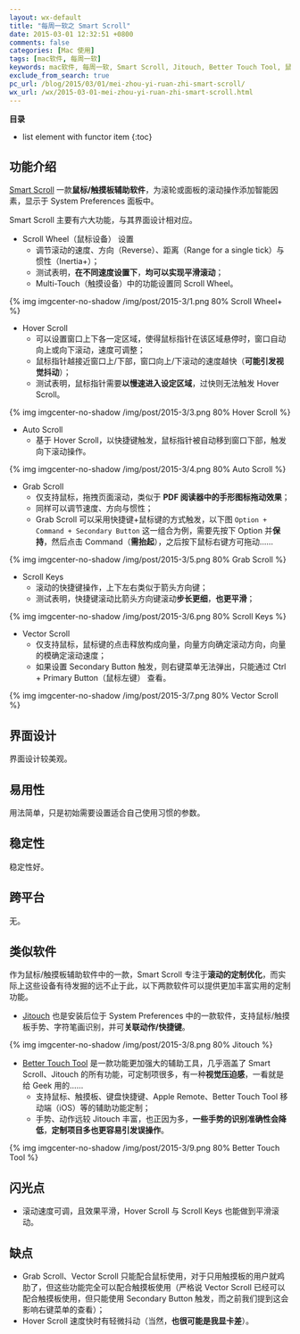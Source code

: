 ```yaml
---
layout: wx-default
title: "每周一软之 Smart Scroll"
date: 2015-03-01 12:32:51 +0800
comments: false
categories: [Mac 使用]
tags: [mac软件, 每周一软]
keywords: mac软件, 每周一软, Smart Scroll, Jitouch, Better Touch Tool, 鼠标, 触摸板, Magic  Mouse
exclude_from_search: true
pc_url: /blog/2015/03/01/mei-zhou-yi-ruan-zhi-smart-scroll/
wx_url: /wx/2015-03-01-mei-zhou-yi-ruan-zhi-smart-scroll.html
---
```


__目录__

* list element with functor item
{:toc}

<!-- excerpt start -->

## 功能介绍

[Smart Scroll](http://www.marcmoini.com/sx_en.html) 一款**鼠标/触摸板辅助软件**，为滚轮或面板的滚动操作添加智能因素，显示于 System Preferences 面板中。

Smart Scroll 主要有六大功能，与其界面设计相对应。

- Scroll Wheel（鼠标设备） 设置
	- 调节滚动的速度、方向（Reverse）、距离（Range for a single tick）与惯性（Inertia+）；
	- 测试表明，**在不同速度设置下**，**均可以实现平滑滚动**；
	- Multi-Touch（触摸设备）中的功能设置同 Scroll Wheel。

{% img imgcenter-no-shadow /img/post/2015-3/1.png 80% Scroll Wheel+ %}

<!-- excerpt end -->

- Hover Scroll
	- 可以设置窗口上下各一定区域，使得鼠标指针在该区域悬停时，窗口自动向上或向下滚动，速度可调整；
	- 鼠标指针越接近窗口上/下部，窗口向上/下滚动的速度越快（**可能引发视觉抖动**）；
	- 测试表明，鼠标指针需要**以慢速进入设定区域**，过快则无法触发 Hover Scroll。

{% img imgcenter-no-shadow /img/post/2015-3/3.png 80% Hover Scroll %}

- Auto Scroll
	- 基于 Hover Scroll，以快捷键触发，鼠标指针被自动移到窗口下部，触发向下滚动操作。

{% img imgcenter-no-shadow /img/post/2015-3/4.png 80% Auto Scroll %}

- Grab Scroll
	- 仅支持鼠标，拖拽页面滚动，类似于 **PDF 阅读器中的手形图标拖动效果**；
	- 同样可以调节速度、方向与惯性；
	- Grab Scroll 可以采用快捷键+鼠标键的方式触发，以下图 `Option + Command + Secondary Button` 这一组合为例，需要先按下 Option 并**保持**，然后点击 Command（**需抬起**），之后按下鼠标右键方可拖动……

{% img imgcenter-no-shadow /img/post/2015-3/5.png 80% Grab Scroll %}

- Scroll Keys
	- 滚动的快捷键操作，上下左右类似于箭头方向键；
	- 测试表明，快捷键滚动比箭头方向键滚动**步长更细**，**也更平滑**；

{% img imgcenter-no-shadow /img/post/2015-3/6.png 80% Scroll Keys %}

- Vector Scroll
	- 仅支持鼠标，鼠标键的点击释放构成向量，向量方向确定滚动方向，向量的模确定滚动速度；
	- 如果设置 Secondary Button 触发，则右键菜单无法弹出，只能通过 Ctrl + Primary Button（鼠标左键） 查看。

{% img imgcenter-no-shadow /img/post/2015-3/7.png 80% Vector Scroll %}

## 界面设计

界面设计较美观。

## 易用性

用法简单，只是初始需要设置适合自己使用习惯的参数。

## 稳定性

稳定性好。

##  跨平台

无。

##  类似软件

作为鼠标/触摸板辅助软件中的一款，Smart Scroll 专注于**滚动的定制优化**，而实际上这些设备有待发掘的远不止于此，以下两款软件可以提供更加丰富实用的定制功能。

- [Jitouch](http://www.jitouch.com/) 也是安装后位于 System Preferences 中的一款软件，支持鼠标/触摸板手势、字符笔画识别，并可**关联动作/快捷键**。

{% img imgcenter-no-shadow /img/post/2015-3/8.png 80% Jitouch %}

- [Better Touch Tool](http://www.boastr.de/) 是一款功能更加强大的辅助工具，几乎涵盖了 Smart Scroll、Jitouch 的所有功能，可定制项很多，有一种**视觉压迫感**，一看就是给 Geek 用的……
	- 支持鼠标、触摸板、键盘快捷键、Apple Remote、Better Touch Tool 移动端（iOS）等的辅助功能定制；
	- 手势、动作远较 Jitouch 丰富，也正因为多，**一些手势的识别准确性会降低**，**定制项目多也更容易引发误操作**。

{% img imgcenter-no-shadow /img/post/2015-3/9.png 80% Better Touch Tool %}

##  闪光点

- 滚动速度可调，且效果平滑，Hover Scroll 与 Scroll Keys 也能做到平滑滚动。

##  缺点

- Grab Scroll、Vector Scroll 只能配合鼠标使用，对于只用触摸板的用户就鸡肋了，但这些功能完全可以配合触摸板使用（严格说 Vector Scroll 已经可以配合触摸板使用，但只能使用 Secondary Button 触发，而之前我们提到这会影响右键菜单的查看）；
- Hover Scroll 速度快时有轻微抖动（当然，**也很可能是我显卡差**）。